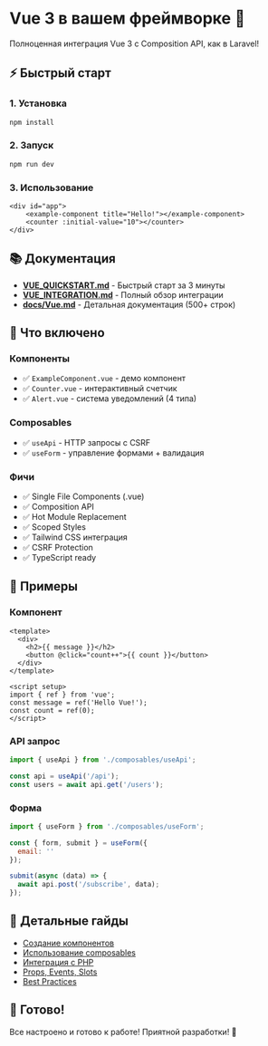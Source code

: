 # Vue 3 в вашем фреймворке 🚀

Полноценная интеграция Vue 3 с Composition API, как в Laravel!

## ⚡ Быстрый старт

### 1. Установка
```bash
npm install
```

### 2. Запуск
```bash
npm run dev
```

### 3. Использование
```twig
<div id="app">
    <example-component title="Hello!"></example-component>
    <counter :initial-value="10"></counter>
</div>
```

## 📚 Документация

- **[VUE_QUICKSTART.md](VUE_QUICKSTART.md)** - Быстрый старт за 3 минуты
- **[VUE_INTEGRATION.md](VUE_INTEGRATION.md)** - Полный обзор интеграции
- **[docs/Vue.md](docs/Vue.md)** - Детальная документация (500+ строк)

## 🧩 Что включено

### Компоненты
- ✅ `ExampleComponent.vue` - демо компонент
- ✅ `Counter.vue` - интерактивный счетчик
- ✅ `Alert.vue` - система уведомлений (4 типа)

### Composables
- ✅ `useApi` - HTTP запросы с CSRF
- ✅ `useForm` - управление формами + валидация

### Фичи
- ✅ Single File Components (.vue)
- ✅ Composition API
- ✅ Hot Module Replacement
- ✅ Scoped Styles
- ✅ Tailwind CSS интеграция
- ✅ CSRF Protection
- ✅ TypeScript ready

## 🎯 Примеры

### Компонент
```vue
<template>
  <div>
    <h2>{{ message }}</h2>
    <button @click="count++">{{ count }}</button>
  </div>
</template>

<script setup>
import { ref } from 'vue';
const message = ref('Hello Vue!');
const count = ref(0);
</script>
```

### API запрос
```javascript
import { useApi } from './composables/useApi';

const api = useApi('/api');
const users = await api.get('/users');
```

### Форма
```javascript
import { useForm } from './composables/useForm';

const { form, submit } = useForm({ 
  email: '' 
});

submit(async (data) => {
  await api.post('/subscribe', data);
});
```

## 📖 Детальные гайды

- [Создание компонентов](docs/Vue.md#создание-компонента)
- [Использование composables](docs/Vue.md#composables)
- [Интеграция с PHP](docs/Vue.md#интеграция-с-php)
- [Props, Events, Slots](docs/Vue.md#props-events-slots)
- [Best Practices](docs/Vue.md#best-practices)

## 🎉 Готово!

Все настроено и готово к работе! Приятной разработки! 💜

